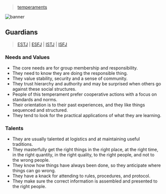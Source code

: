 > [temperaments](./)

![banner](/mbti/photos/banner.png)

## Guardians
> [ESTJ](/mbti/types/estj) \|
> [ESFJ](/mbti/types/esfj) \|
> [ISTJ](/mbti/types/istj) \|
> [ISFJ](/mbti/types/isfj)

### Needs and Values

* The core needs are for group membership and responsibility.
* They need to know they are doing the responsible thing.
* They value stability, security and a sense of community.
* They trust hierarchy and authority and may be surprised when others go against these social structures.
* People of this temperament prefer cooperative actions with a focus on standards and norms.
* Their orientation is to their past experiences, and they like things sequenced and structured.
* They tend to look for the practical applications of what they are learning.

### Talents

* They are usually talented at logistics and at maintaining useful traditions.
* They masterfully get the right things in the right place, at the right time, in the right quantity, in the right quality, to the right people, and not to the wrong people.
* They know how things have always been done, so they anticipate where things can go wrong.
* They have a knack for attending to rules, procedures, and protocol.
* They make sure the correct information is assembled and presented to the right people.

